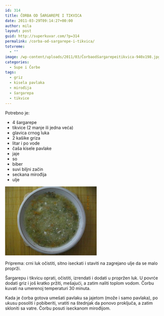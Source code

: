 ```yaml
---
id: 314
title: ČORBA OD ŠARGAREPE I TIKVICA
date: 2011-03-29T09:14:27+00:00
author: mila
layout: post
guid: http://superkuvar.com/?p=314
permalink: /corba-od-sargarepe-i-tikvica/
totvreme:
  - ""
image: /wp-content/uploads/2011/03/Čorbaodšargarepeitikvica-940x198.jpg
categories:
  - Supe i Čorbe
tags:
  - griz
  - kisela pavlaka
  - mirođija
  - šargarepa
  - tikvice
---
```

Potrebno je:

  * 4 šargarepe
  * tikvice (2 manje ili jedna veća)
  * glavica crnog luka
  * 2 kašike griza
  * litar i po vode
  * čaša kisele pavlake
  * jaje
  * so
  * biber
  * suvi biljni začin
  * seckana mirođija
  * ulje

<img class="alignnone size-medium wp-image-3315" title="Čorbaodšargarepeitikvica" src="/wp-content/uploads/2011/03/%C4%8Corbaodšargarepeitikvica-300x225.jpg" alt="" width="300" height="225" /> 

Priprema: crni luk očistiti, sitno iseckati i staviti na zagrejano ulje da se malo proprži.

Šargarepu i tikvicu oprati, očistiti, izrendati i dodati u propržen luk. U povrće dodati griz i još kratko pržiti, mešajući, a zatim naliti toplom vodom. Čorbu kuvati na umerenoj temperaturi 30 minuta.

Kada je čorba gotova umešati pavlaku sa jajetom (može i samo pavlaka), po ukusu posoliti i pobiberiti, vratiti na štednjak da ponovo proključa, a zatim skloniti sa vatre. Čorbu posuti iseckanom mirođijom.